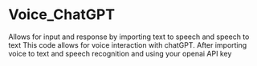 # Voice_ChatGPT
Allows for input and response by importing text to speech and speech to text
This code allows for voice interaction with chatGPT. After importing voice to text and speech recognition and using your openai API key
